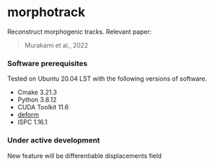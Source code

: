 # morphotrack

Reconstruct morphogenic tracks.
Relevant paper: 
> Murakami et al., 2022

### Software prerequisites 

Tested on Ubuntu 20.04 LST with the following versions of software.
- Cmake 3.21.3
- Python 3.8.12
- CUDA Toolkit 11.6
- [deform](https://github.com/simeks/deform)
- ISPC 1.16.1

### Under active development

New feature will be differentiable displacements field